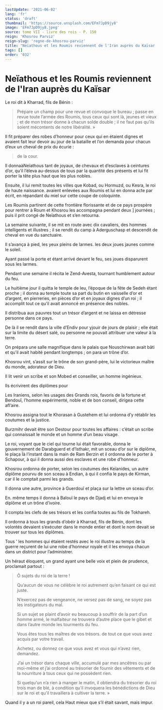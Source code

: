 ```yaml
---
lastUpdate: '2021-06-02'
lang: 'fr'
status: 'draft'
thumbnail: 'https://source.unsplash.com/EFm7JpD9jy8'
image: 'EFm7JpD9jy8.jpeg'
source: tome VII - livre des rois - P. 150
reign: 'Khosrou Parviz'
reign-slug: 'regne-de-khosrou-parviz'
title: "Neïathous et les Roumis reviennent de l'Iran auprès du Kaïsar | Le Livre des Rois | Shâhnâmeh"
tags: []
order: '032'
---
```


<!-- LTeX: language=fr -->

# Neïathous et les Roumis reviennent de l'Iran auprès du Kaïsar

Le roi dit à Kharrad, fils de Bénin :

> Prépare un champ pour une revue et convoque le bureau ; passe en revue toute l’armée des Roumis, tous ceux qui sont là, jeunes et vieux ; et de mon trésor donne à chacun solde double ; il ne faut pas qu’ils soient mécontents de notre libéralité. »

Il fit préparer des robes d’honneur pour ceux qui en étaient dignes et avaient fait leur devoir au jour de la bataille et l’on demanda pour chacun d’eux un cheval de prix du écurie :

> de la cour.

Il donnaàNeïathous tant de joyaux, de chevaux et d’esclaves à ceintures d’or, qu’il l’éleva au-dessus de tous par la quantité des présents et lui fit porter la tête plus haut que les plus nobles.

Ensuite, il lui remit toutes les villes que Kobad, ou Hormuzd, ou Kesra, le roi de haute naissance. avaient enlevées aux Roumis et lui en donna acte par écrit, en répandant du miel sur cette coupe de coloquinte.

Les Roumis partirent de cette frontière florissante et de ce pays prospère pour rentrer à Roum et Khosrou les accompagna pendant deux ] journées ; puis il prit congé de Neïathous et s’en retourna.

La semaine suivante, il se mit en route avec dix cavaliers, des hommes intelligents et illustres ; il se rendit du camp à Aderguschasp et descendit de cheval en vue du sanctuaire.

Il s’avança à pied, les yeux pleins de larmes. les deux joues jaunes comme le soleil.

Ayant passé la porte et étant arrivé devant le feu, ses joues disparurent sous les larmes.

Pendant une semaine il récita le Zend-Avesta, tournant humblement autour du feu.

Le huitième jour il quitta le temple de leu, l’époque de la fête de Sedeh étant proche ; il donna au temple toute sa part du butin en vaisselle d’or et d’argent, en pierreries, en pièces d’or et en joyaux dignes d’un roi ; il accomplit tout ce qu’il avait annoncé en présence des nobles.

Il distribua aux pauvres tout un trésor d’argent et ne laissa en détresse personne dans ce pays.

De là il se rendit dans la ville d’Endiv pour yjouir de jours de plaisir ; elle était sur la limite du désert salé, ou personne ne pouvait attribuer une valeur à la terre.

On prépara une salle magnifique dans le palais que Nouschirwan avait bâti et qu’il avait habité pendant longtemps ; on para un trône d’or.

Khosrou vint, s’assit sur le trône de son grand-père, lui le victorieux maître du monde, adorateur de Dieu.

Il lit venir un scribe et son Mobed et conseiller, un homme ingénieux.

Ils écrivirent des diplômes pour

Les Iraniens, selon les usages des Grands rois, favoris de la fortune et Bendouî, l’homme expérimenté, noble et de bon conseil, dirigea cette afl’aire.

Khosrou assigna tout le Khorasan à Gustehem et lui ordonna d’y rétablir les coutumes et la justice.

Burzmihr devait être son Destour pour toutes les affaires : c’était un scribe qui connaissait le monde et un homme d’un beau visage.

Le roi, voyant que le ciel qui tourne lui était favorable, donna le gouvernement de Darabguerd et d’Isthakr, mit un sceau d’or sur le diplôme, le plaça Ïà l’instant dans la main de Ram Berzin et il ordonna de le porter à Schapour, à qui il donna aussi des esclaves et une robe d’honneur.

Khosrou ordonna de porter, selon les coutumes des Keïanides, un autre diplôme pourvu de son sceau à Endian, à qui il confia le pays de Kirman, car il le comptait parmi les grands.

Il donna une autre, province à Guerdouî et plaça sur la lettre un sceau d’or.

En. même temps il donna à Balouï le pays de Djadj et lui en envoya le diplôme et un trône d’ivoire.

Il compta les clefs de ses trésors et les confia toutes au fils de Tokhareh.

Il ordonna à tous les grands d’obéir à Kharrad, fils de Bénin, dont les volontés devaient s’exécuter dans le monde entier et dont le nom devait se trouver sur tous les diplômes.

Tous ’ les hommes qui étaient restés avec le roi illustre au temps de la guerre reçurent de lui une robe d’honneur royale et il les envoya chacun dans un district pour l’administrer.

Un héraut éloquent, un grand ayant une belle voix et plein de prudence, proclamait partout :

> Ô sujets du roi de la terre !
>
> Qu’aucun de vous ne célèbre le roi autrement qu’en faisant ce qui est juste.
>
> N’exercez pas de vengeance, ne versez pas de sang, ne soyez pas les instigateurs du mal.
>
> Si un sujet se plaint d’avoir eu beaucoup à souffrir de la part d’un homme armé, le malfaiteur ne trouvera d’autre place que le gibet et dans l’autre monde les tourments du feu.
>
> Vous êtes tous les maîtres de vos trésors. de tout ce que vous avez acquis par votre travail.
>
> Achetez, ou donnez ce que vous avez et vous qui n’avez rien, demandez.
>
> J’ai un trésor dans chaque ville, accumulé par mes ancêtres ou par moi-même et j’ai ordonné au trésorier de fournir des vêtements et de la nourriture à tous ceux qui ne possèdent rien.
>
> Si quelqu’un n’a rien à manger le matin, il obtiendra du trésorier du roi trois man de blé, à condition qu’il invoquera les bénédictions de Dieu sur le roi et qu’il travaillera à cultiver la terre. »

Quand il y a un roi pareil, cela Haut mieux que s’il était savant, mais impur.
